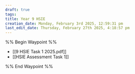```yaml
---
draft: true
tags: 
title: Year 9 HSIE
creation_date: Monday, February 3rd 2025, 12:59:31 pm
last_edit_date: Thursday, February 27th 2025, 4:18:57 pm
---
```


%% Begin Waypoint %%
- [[9 HSIE Task 1 2025.pdf]]
- [[HSIE Assessment Task 1]]

%% End Waypoint %%
